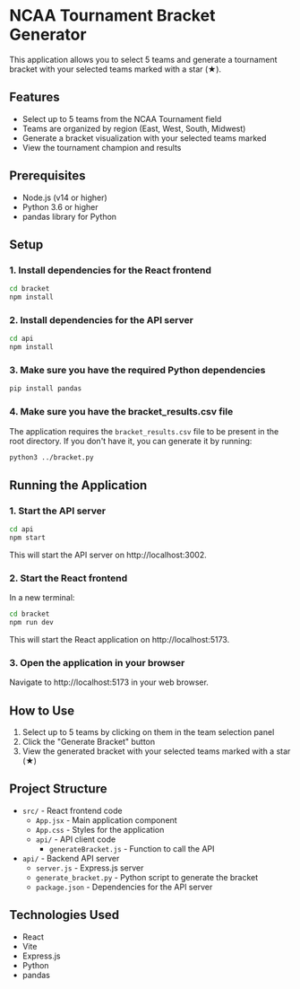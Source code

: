 # NCAA Tournament Bracket Generator

This application allows you to select 5 teams and generate a tournament bracket
with your selected teams marked with a star (★).

## Features

- Select up to 5 teams from the NCAA Tournament field
- Teams are organized by region (East, West, South, Midwest)
- Generate a bracket visualization with your selected teams marked
- View the tournament champion and results

## Prerequisites

- Node.js (v14 or higher)
- Python 3.6 or higher
- pandas library for Python

## Setup

### 1. Install dependencies for the React frontend

```bash
cd bracket
npm install
```

### 2. Install dependencies for the API server

```bash
cd api
npm install
```

### 3. Make sure you have the required Python dependencies

```bash
pip install pandas
```

### 4. Make sure you have the bracket_results.csv file

The application requires the `bracket_results.csv` file to be present in the
root directory. If you don't have it, you can generate it by running:

```bash
python3 ../bracket.py
```

## Running the Application

### 1. Start the API server

```bash
cd api
npm start
```

This will start the API server on http://localhost:3002.

### 2. Start the React frontend

In a new terminal:

```bash
cd bracket
npm run dev
```

This will start the React application on http://localhost:5173.

### 3. Open the application in your browser

Navigate to http://localhost:5173 in your web browser.

## How to Use

1. Select up to 5 teams by clicking on them in the team selection panel
2. Click the "Generate Bracket" button
3. View the generated bracket with your selected teams marked with a star (★)

## Project Structure

- `src/` - React frontend code
  - `App.jsx` - Main application component
  - `App.css` - Styles for the application
  - `api/` - API client code
    - `generateBracket.js` - Function to call the API
- `api/` - Backend API server
  - `server.js` - Express.js server
  - `generate_bracket.py` - Python script to generate the bracket
  - `package.json` - Dependencies for the API server

## Technologies Used

- React
- Vite
- Express.js
- Python
- pandas

